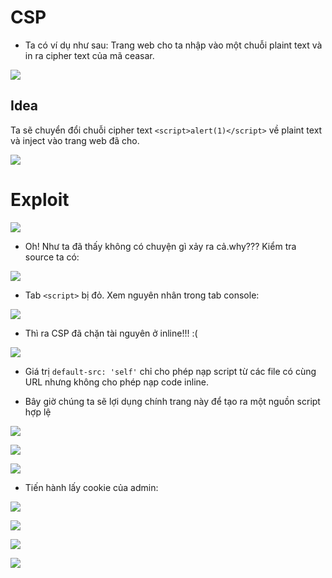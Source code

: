 # CSP 
- Ta có ví dụ như sau:
Trang web cho ta nhập vào một chuỗi plaint text và in ra cipher text của mã ceasar.

![](https://github.com/huyenlamchiton/owasp/blob/master/Input%20Validation%20Testing/image/adv2-1.png)

## Idea
Ta sẽ chuyển đổi chuỗi cipher text ```<script>alert(1)</script>``` về plaint text và inject vào trang web đã cho.

![](https://github.com/huyenlamchiton/owasp/blob/master/Input%20Validation%20Testing/image/adv2-2.png)

# Exploit

![](https://github.com/huyenlamchiton/owasp/blob/master/Input%20Validation%20Testing/image/adv2-3.png)

- Oh! Như ta đã thấy không có chuyện gì xảy ra cả.why??? Kiểm tra source ta có:

![](https://github.com/huyenlamchiton/owasp/blob/master/Input%20Validation%20Testing/image/adv2-4.png)  

- Tab ```<script>``` bị đỏ. Xem nguyên nhân trong tab console:  

![](https://github.com/huyenlamchiton/owasp/blob/master/Input%20Validation%20Testing/image/adv2-5.png)   

- Thì ra CSP đã chặn tài nguyên ở inline!!! :(

![](https://github.com/huyenlamchiton/owasp/blob/master/Input%20Validation%20Testing/image/adv2-6.png)  

- Giá trị ```default-src: 'self'``` chỉ cho phép nạp script từ các file có cùng URL nhưng không cho phép nạp code inline.  

- Bây giờ chúng ta sẽ lợi dụng chính trang này để tạo ra một nguồn script hợp lệ  

![](https://github.com/huyenlamchiton/owasp/blob/master/Input%20Validation%20Testing/image/adv2-7.png)  

![](https://github.com/huyenlamchiton/owasp/blob/master/Input%20Validation%20Testing/image/adv2-8.png)  

![](https://github.com/huyenlamchiton/owasp/blob/master/Input%20Validation%20Testing/image/adv2-9.png)  

- Tiến hành lấy cookie của admin:  

![](https://github.com/huyenlamchiton/owasp/blob/master/Input%20Validation%20Testing/image/adv2-10.png)  

![](https://github.com/huyenlamchiton/owasp/blob/master/Input%20Validation%20Testing/image/adv2-11.png)  

![](https://github.com/huyenlamchiton/owasp/blob/master/Input%20Validation%20Testing/image/adv2-13.png)  

![](https://github.com/huyenlamchiton/owasp/blob/master/Input%20Validation%20Testing/image/adv2-14.png)  